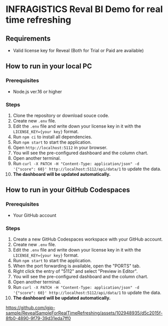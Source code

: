 # INFRAGISTICS Reval BI Demo for real time refreshing

## Requirements

- Valid license key for Reveal (Both for Trial or Paid are available)

## How to run in your local PC

### Prerequisites

- Node.js ver.16 or higher

### Steps

1. Clone the repository or download souce code.
2. Create new `.env` file.
3. Edit the `.env` file and write down your license key in it with the `LICENSE_KEY={your key}` format.
4. Run `npm ci` to install all dependencies.
5. Run `npm start` to start the application.
6. Open `http://localhost:5112` in your browser.
7. You will see the pre-configured dashboard and the column chart.
8. Open another terminal.
9. Run `curl -X PATCH -H "Content-Type: application/json" -d '{"score": 60}' http://localhost:5112/api/data/1` to update the data.
10. **The dashboard will be updated automatically.**

## How to run in your GitHub Codespaces

### Prerequisites

- Your GitHub account

### Steps

1. Create a new GitHub Codespaces workspace with your GitHub account.
2. Create new `.env` file.
3. Edit the `.env` file and write down your license key in it with the `LICENSE_KEY={your key}` format.
4. Run `npm start` to start the application.
5. When the port forwarding is available, open the "PORTS" tab.
6. Right click the entry of "5112" and select "Preview in Editor".
7. You will see the pre-configured dashboard and the column chart.
8. Open another terminal.
9. Run `curl -X PATCH -H "Content-Type: application/json" -d '{"score": 60}' http://localhost:5112/api/data/1` to update the data.
10. **The dashboard will be updated automatically.**

https://github.com/igjp-sample/RevealSampleForRealTimeRefreshing/assets/102948935/d5c2015f-8fb0-4890-9f79-39d31eda7ff0


